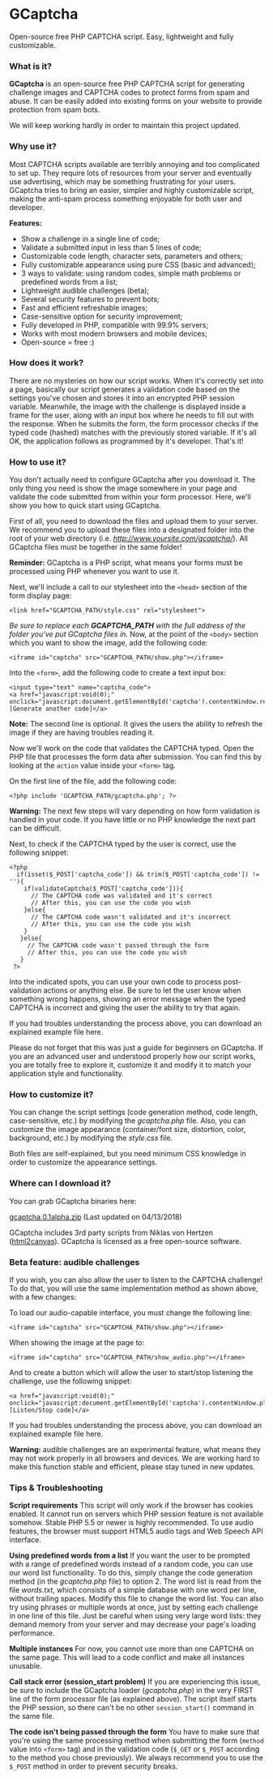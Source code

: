 # GCaptcha
Open-source free PHP CAPTCHA script. Easy, lightweight and fully customizable.

### What is it?
**GCaptcha** is an open-source free PHP CAPTCHA script for generating challenge images and CAPTCHA codes to protect forms from spam and abuse. It can be easily added into existing forms on your website to provide protection from spam bots. 

We will keep working hardly in order to maintain this project updated.

### Why use it?
Most CAPTCHA scripts available are terribly annoying and too complicated to set up. They require lots of resources from your server and eventually use advertising, which may be something frustrating for your users. GCaptcha tries to bring an easier, simpler and highly customizable script, making the anti-spam process something enjoyable for both user and developer. 

**Features:**
- Show a challenge in a single line of code;
- Validate a submitted input in less than 5 lines of code;
- Customizable code length, character sets, parameters and others;
- Fully customizable appearance using pure CSS (basic and advanced);
- 3 ways to validate: using random codes, simple math problems or predefined words from a list;
- Lightweight audible challenges (beta);
- Several security features to prevent bots;
- Fast and efficient refreshable images;
- Case-sensitive option for security improvement;
- Fully developed in PHP, compatible with 99.9% servers;
- Works with most modern browsers and mobile devices;
- Open-source = free :)

### How does it work?
There are no mysteries on how our script works. When it's correctly set into a page, basically our script generates a validation code based on the settings you've chosen and stores it into an encrypted PHP session variable. Meanwhile, the image with the challenge is displayed inside a frame for the user, along with an input box where he needs to fill out with the response. When he submits the form, the form processor checks if the typed code (hashed) matches with the previously stored variable. If it's all OK, the application follows as programmed by it's developer. That's it!

### How to use it?
You don't actually need to configure GCaptcha after you download it. The only thing you need is show the image somewhere in your page and validate the code submitted from within your form processor. Here, we'll show you how to quick start using GCaptcha. 

First of all, you need to download the files and upload them to your server. We recommend you to upload these files into a designated folder into the root of your web directory (i.e. _http://www.yoursite.com/gcaptcha/_). All GCaptcha files must be together in the same folder!

**Reminder:** GCaptcha is a PHP script, what means your forms must be processed using PHP whenever you want to use it.

Next, we'll include a call to our stylesheet into the `<head>` section of the form display page:

```
<link href="GCAPTCHA_PATH/style.css" rel="stylesheet">
```

_Be sure to replace each **GCAPTCHA_PATH** with the full address of the folder you've put GCaptcha files in._
Now, at the point of the `<body>` section which you want to show the image, add the following code:

```
<iframe id="captcha" src="GCAPTCHA_PATH/show.php"></iframe>
```

Into the `<form>`, add the following code to create a text input box:

```
<input type="text" name="captcha_code">
<a href="javascript:void(0);" onclick="javascript:document.getElementById('captcha').contentWindow.reloadCaptcha();">[Generate another code]</a>
```

**Note:** The second line is optional. It gives the users the ability to refresh the image if they are having troubles reading it.

Now we'll work on the code that validates the CAPTCHA typed.
Open the PHP file that processes the form data after submission. You can find this by looking at the `action` value inside your `<form>` tag.

On the first line of the file, add the following code:

```
<?php include 'GCAPTCHA_PATH/gcaptcha.php'; ?>
```

**Warning:** The next few steps will vary depending on how form validation is handled in your code. If you have little or no PHP knowledge the next part can be difficult.

Next, to check if the CAPTCHA typed by the user is correct, use the following snippet:

```
<?php
  if(isset($_POST['captcha_code']) && trim($_POST['captcha_code']) != ''){
    if(validateCaptcha($_POST['captcha_code'])){
      // The CAPTCHA code was validated and it's correct
      // After this, you can use the code you wish
    }else{
      // The CAPTCHA code wasn't validated and it's incorrect
      // After this, you can use the code you wish
    }
   }else{
     // The CAPTCHA code wasn't passed through the form
     // After this, you can use the code you wish
   }
 ?>
```

Into the indicated spots, you can use your own code to process post-validation actions or anything else.
Be sure to let the user know when something wrong happens, showing an error message when the typed CAPTCHA is incorrect and giving the user the ability to try that again. 

If you had troubles understanding the process above, you can download an explained example file here.

Please do not forget that this was just a guide for beginners on GCaptcha. If you are an advanced user and understood properly how our script works, you are totally free to explore it, customize it and modify it to match your application style and functionality.

### How to customize it?
You can change the script settings (code generation method, code length, case-sensitive, etc.) by modifying the _gcaptcha.php_ file.
Also, you can customize the image appearance (container/font size, distortion, color, background, etc.) by modifying the _style.css_ file.

Both files are self-explained, but you need minimum CSS knowledge in order to customize the appearance settings.

### Where can I download it?
You can grab GCaptcha binaries here:

[gcaptcha.0.1alpha.zip](https://github.com/silvagabriel62/GCaptcha/releases/download/0.1alpha/gcaptcha.0.1alpha.zip) (Last updated on 04/13/2018)

GCaptcha includes 3rd party scripts from Niklas von Hertzen ([html2canvas](https://html2canvas.hertzen.com/)).
GCaptcha is licensed as a free open-source software.

### Beta feature: audible challenges
If you wish, you can also allow the user to listen to the CAPTCHA challenge!
To do that, you will use the same implementation method as shown above, with a few changes:

To load our audio-capable interface, you must change the following line:

```
<iframe id="captcha" src="GCAPTCHA_PATH/show.php"></iframe>
```

When showing the image at the page to:

```
<iframe id="captcha" src="GCAPTCHA_PATH/show_audio.php"></iframe>
```

And to create a button which will allow the user to start/stop listening the challenge, use the following snippet:

```
<a href="javascript:void(0);" onclick="javascript:document.getElementById('captcha').contentWindow.playCaptcha();">[Listen/Stop code]</a>
```

If you had troubles understanding the process above, you can download an explained example file here.

**Warning:** audible challenges are an experimental feature, what means they may not work properly in all browsers and devices. We are working hard to make this function stable and efficient, please stay tuned in new updates.

### Tips & Troubleshooting

**Script requirements**
This script will only work if the browser has cookies enabled. It cannot run on servers which PHP session feature is not available somehow. Stable PHP 5.5 or newer is highly recommended. To use audio features, the browser must support HTML5 audio tags and Web Speech API interface. 

**Using predefined words from a list**
If you want the user to be prompted with a range of predefined words instead of a random code, you can use our word list functionality. To do this, simply change the code generation method (in the _gcaptcha.php_ file) to option 2. The word list is read from the file _words.txt_, which consists of a simple database with one word per line, without trailing spaces. Modify this file to change the word list. You can also try using phrases or multiple words at once, just by setting each challenge in one line of this file. Just be careful when using very large word lists: they demand memory from your server and may decrease your page's loading performance. 

**Multiple instances**
For now, you cannot use more than one CAPTCHA on the same page. This will lead to a code conflict and make all instances unusable. 

**Call stack error (session_start problem)**
If you are experiencing this issue, be sure to include the GCaptcha loader (_gcaptcha.php_) in the very FIRST line of the form processor file (as explained above). The script itself starts the PHP session, so there can't be no other `session_start()` command in the same file. 

**The code isn't being passed through the form**
You have to make sure that you're using the same processing method when submitting the form (`method` value into `<form>` tag) and in the validation code (`$_GET` or `$_POST` according to the method you chose previously). We always recommend you to use the `$_POST` method in order to prevent security breaks.
